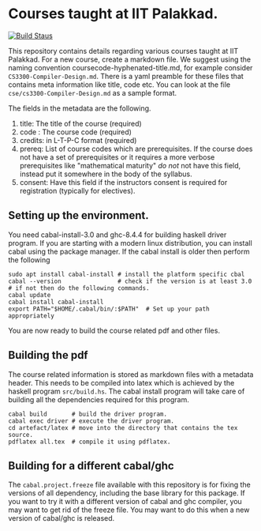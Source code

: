 # Courses taught at IIT Palakkad.

[![Build Staus][travis-status]][travis-courses]

This repository contains details regarding various courses taught at
IIT Palakkad. For a new course, create a markdown file. We suggest
using the naming convention coursecode-hyphenated-title.md, for
example consider `CS3300-Compiler-Design.md`. There is a yaml preamble
for these files that contains meta information like title, code
etc. You can look at the file `cse/cs3300-Compiler-Design.md` as a
sample format.

The fields in the metadata are the following.

1. title: The title of the course (required)
2. code : The course code (required)
3. credits: in L-T-P-C format (required)
4. prereq: List of course codes which are prerequisites. If the course
   does not have a set of prerequisites or it requires a more verbose
   prerequisites like "mathematical maturity" *do not* not have this
   field, instead put it somewhere in the body of the syllabus.
5. consent: Have this field if the instructors consent is required for
   registration (typically for electives).

## Setting up the environment.

You need cabal-install-3.0 and ghc-8.4.4 for building haskell driver
program. If you are starting with a modern linux distribution, you can
install cabal using the package manager. If the cabal install is older
then perform the following

```
sudo apt install cabal-install # install the platform specific cbal
cabal --version                # check if the version is at least 3.0
# if not then do the following commands.
cabal update
cabal install cabal-install
export PATH="$HOME/.cabal/bin/:$PATH"  # Set up your path appropriately

```
You are now ready to build the course related pdf and other files.

## Building the pdf

The course related information is stored as markdown files with a
metadata header. This needs to be compiled into latex which is
achieved by the haskell program `src/build.hs`. The cabal install
program will take care of building all the dependencies required for
this program.

```
cabal build       # build the driver program.
cabal exec driver # execute the driver program.
cd artefact/latex # move into the directory that contains the tex source.
pdflatex all.tex  # compile it using pdflatex.

```

## Building for a different cabal/ghc

The `cabal.project.freeze` file available with this repository is for
fixing the versions of all dependency, including the base library for
this package. If you want to try it with a different version of cabal
and ghc compiler, you may want to get rid of the freeze file. You may
want to do this when a new version of cabal/ghc is released.

[travis-status]: <https://secure.travis-ci.org/iitpkd/courses.png> "Build status"
[travis-courses]: <https://travis-ci.org/iitpkd/courses>
